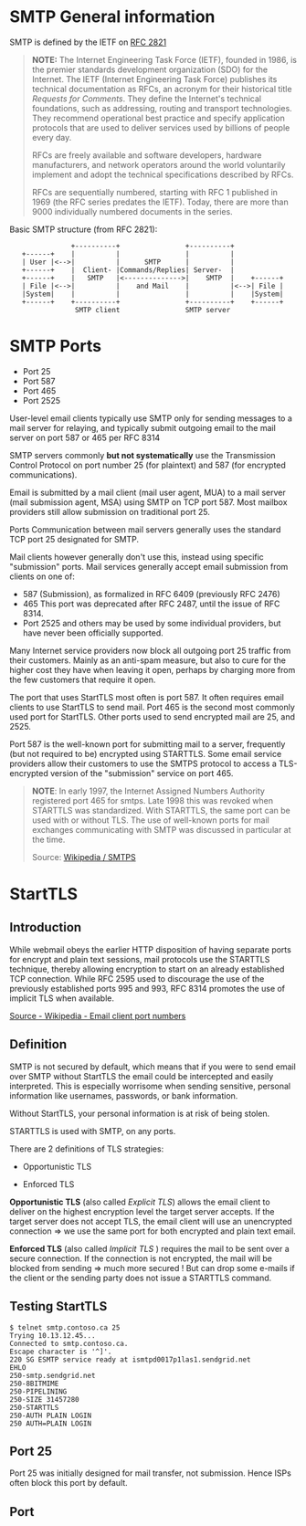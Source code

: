 # SMTP General information

SMTP is defined by the IETF on [RFC 2821](https://www.ietf.org/rfc/rfc2821.txt)

>**NOTE:** The Internet Engineering Task Force (IETF), founded in 1986, is the premier standards development organization (SDO) for the Internet. The IETF (Internet Engineering Task Force) publishes its technical documentation as RFCs, an acronym for their historical title *Requests for Comments*. They define the Internet's technical foundations, such as addressing, routing and transport technologies. They recommend operational best practice and specify application protocols that are used to deliver services used by billions of people every day.
>
> RFCs are freely available and software developers, hardware manufacturers, and network operators around the world voluntarily implement and adopt the technical specifications described by RFCs.
>
> RFCs are sequentially numbered, starting with RFC 1 published in 1969 (the RFC series predates the IETF). Today, there are more than 9000 individually numbered documents in the series. 

Basic SMTP structure (from RFC 2821):

```
               +----------+                +----------+
   +------+    |          |                |          |
   | User |<-->|          |      SMTP      |          |
   +------+    |  Client- |Commands/Replies| Server-  |
   +------+    |   SMTP   |<-------------->|    SMTP  |    +------+
   | File |<-->|          |    and Mail    |          |<-->| File |
   |System|    |          |                |          |    |System|
   +------+    +----------+                +----------+    +------+
                SMTP client                SMTP server

```


# SMTP Ports

- Port 25
- Port 587
- Port 465
- Port 2525

User-level email clients typically use SMTP only for sending messages to a mail server for relaying, and typically submit outgoing email to the mail server on port 587 or 465 per RFC 8314

SMTP servers commonly **but not systematically** use the Transmission Control Protocol on port number 25 (for plaintext) and 587 (for encrypted communications).

Email is submitted by a mail client (mail user agent, MUA) to a mail server (mail submission agent, MSA) using SMTP on TCP port 587. Most mailbox providers still allow submission on traditional port 25.

Ports
Communication between mail servers generally uses the standard TCP port 25 designated for SMTP.

Mail clients however generally don't use this, instead using specific "submission" ports. Mail services generally accept email submission from clients on one of:

- 587 (Submission), as formalized in RFC 6409 (previously RFC 2476)
- 465 This port was deprecated after RFC 2487, until the issue of RFC 8314.
- Port 2525 and others may be used by some individual providers, but have never been officially supported.

Many Internet service providers now block all outgoing port 25 traffic from their customers. Mainly as an anti-spam measure, but also to cure for the higher cost they have when leaving it open, perhaps by charging more from the few customers that require it open.

The port that uses StartTLS most often is port 587. It often requires email clients to use StartTLS to send mail.
Port 465 is the second most commonly used port for StartTLS.
Other ports used to send encrypted mail are 25, and 2525.

Port 587 is the well-known port for submitting mail to a server, frequently (but not required to be) encrypted using STARTTLS. Some email service providers allow their customers to use the SMTPS protocol to access a TLS-encrypted version of the "submission" service on port 465.

>**NOTE**: In early 1997, the Internet Assigned Numbers Authority registered port 465 for smtps. Late 1998 this was revoked when STARTTLS was standardized. With STARTTLS, the same port can be used with or without TLS. The use of well-known ports for mail exchanges communicating with SMTP was discussed in particular at the time.
> 
> Source: [Wikipedia / SMTPS](https://en.wikipedia.org/wiki/SMTPS)

# StartTLS

## Introduction

While webmail obeys the earlier HTTP disposition of having separate ports for encrypt and plain text sessions, mail protocols use the STARTTLS technique, thereby allowing encryption to start on an already established TCP connection. While RFC 2595 used to discourage the use of the previously established ports 995 and 993, RFC 8314 promotes the use of implicit TLS when available.

[Source - Wikipedia - Email client port numbers](https://en.wikipedia.org/wiki/Email_client#Port_numbers)


## Definition

SMTP is not secured by default, which means that if you were to send email over SMTP without StartTLS the email could be intercepted and easily interpreted. This is especially worrisome when sending sensitive, personal information like usernames, passwords, or bank information. 

Without StartTLS, your personal information is at risk of being stolen. 

STARTTLS is used with SMTP, on any ports.

There are 2 definitions of TLS strategies:

- Opportunistic TLS

- Enforced TLS


**Opportunistic TLS** (also called *Explicit TLS*) allows the email client to deliver on the highest encryption level the target server accepts. If the target server does not accept TLS, the email client will use an unencrypted connection => we use the same port for both encrypted and plain text email.

**Enforced TLS** (also called *Implicit TLS* ) requires the mail to be sent over a secure connection. If the connection is not encrypted, the mail will be blocked from sending => much more secured ! But can drop some e-mails if the client or the sending party does not issue a STARTTLS command.



## Testing StartTLS

```batch
$ telnet smtp.contoso.ca 25
Trying 10.13.12.45...
Connected to smtp.contoso.ca.
Escape character is '^]'.
220 SG ESMTP service ready at ismtpd0017p1las1.sendgrid.net
EHLO
250-smtp.sendgrid.net
250-8BITMIME
250-PIPELINING
250-SIZE 31457280
250-STARTTLS
250-AUTH PLAIN LOGIN
250 AUTH=PLAIN LOGIN
```

## Port 25

Port 25 was initially designed for mail transfer, not submission. Hence ISPs often block this port by default.

## Port 
